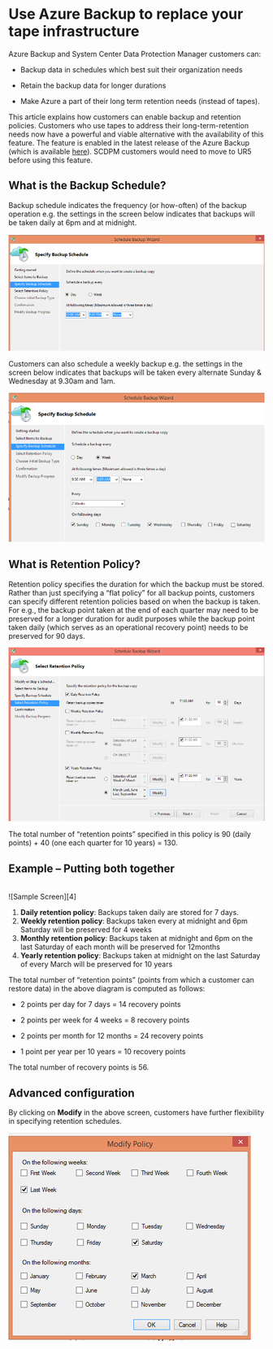 ﻿<properties
   pageTitle="Use Azure Backup to replace your tape infrastructure"
   description="Learn how Azure Backup provides tape-like semantics which enables you to backup and restore data in Azure"
   services="backup"
   documentationCenter=""
   authors="prvijay"
   manager="shreeshd"
   editor=""/>
<tags
   ms.service="backup"
   ms.devlang="na"
   ms.topic="article"
   ms.tgt_pltfrm="na"
   ms.workload="storage-backup-recovery"
   ms.date="03/27/2015"
   ms.author="prvijay"/>

# Use Azure Backup to replace your tape infrastructure

Azure Backup and System Center Data Protection Manager customers can:

+ Backup data in schedules which best suit their organization needs

+ Retain the backup data for longer durations

+ Make Azure a part of their long term retention needs (instead of tapes).

This article explains how customers can enable backup and retention policies. Customers who use tapes to address their long-term-retention needs now have a powerful and viable alternative with the availability of this feature. The feature is enabled in the latest release of the Azure Backup (which is available [here](http://aka.ms/azurebackup_agent)). SCDPM customers would need to move to UR5 before using this feature.

## What is the Backup Schedule?
Backup schedule indicates the frequency (or how-often) of the backup operation e.g. the settings in the screen below indicates that backups will be taken daily at 6pm and at midnight. <br/>

![Daily Schedule][1]

Customers can also schedule a weekly backup e.g. the settings in the screen below indicates that backups will be taken every alternate Sunday & Wednesday at 9.30am and 1am. <br/>

![Weekly Schedule][2]

## What is Retention Policy?
Retention policy specifies the duration for which the backup must be stored. Rather than just specifying a “flat policy” for all backup points, customers can specify different retention policies based on when the backup is taken. For e.g., the backup point taken at the end of each quarter may need to be preserved for a longer duration for audit purposes while the backup point taken daily (which serves as an operational recovery point) needs to be preserved for 90 days. <br/>

![Retention Policy][3]

The total number of “retention points” specified in this policy is 90 (daily points) + 40 (one each quarter for 10 years) = 130.

## Example – Putting both together
<br/>
![Sample Screen][4]

1. **Daily retention policy**: Backups taken daily are stored for 7 days.
2. **Weekly retention policy**: Backups taken every at midnight and 6pm Saturday will be preserved for 4 weeks
3. **Monthly retention policy**: Backups taken at midnight and 6pm on the last Saturday of each month will be preserved for 12months
4. **Yearly retention policy**: Backups taken at midnight on the last Saturday of every March will be preserved for 10 years

The total number of “retention points” (points from which a customer can restore data) in the above diagram is computed as follows:

+ 2 points per day for 7 days = 14 recovery points

+ 2 points per week for 4 weeks = 8 recovery points

+ 2 points per month for 12 months = 24 recovery points

+ 1 point per year per 10 years = 10 recovery points

The total number of recovery points is 56.

## Advanced configuration

By clicking on **Modify** in the above screen, customers have further flexibility in specifying retention schedules. <br/>

![Modify][5]


<!--Image references-->
[1]: ./media/backup-azure-backup-cloud-as-tape/dailybackupschedule.png
[2]: ./media/backup-azure-backup-cloud-as-tape/weeklybackupschedule.png
[3]: ./media/backup-azure-backup-cloud-as-tape/retentionpolicy.png
[4]: ./media/backup-azure-backup-cloud-as-tape/samplescreen.png
[5]: ./media/backup-azure-backup-cloud-as-tape/modify.png
